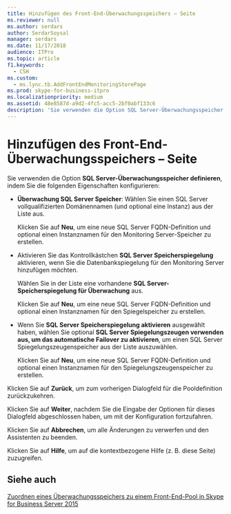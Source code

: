 ```yaml
---
title: Hinzufügen des Front-End-Überwachungsspeichers – Seite
ms.reviewer: null
ms.author: serdars
author: SerdarSoysal
manager: serdars
ms.date: 11/17/2018
audience: ITPro
ms.topic: article
f1.keywords:
  - CSH
ms.custom:
  - ms.lync.tb.AddFrontEndMonitoringStorePage
ms.prod: skype-for-business-itpro
ms.localizationpriority: medium
ms.assetid: 48e8587d-a9d2-4fc5-acc5-2bf0abf133c6
description: 'Sie verwenden die Option SQL Server-Überwachungsspeicher definieren, indem Sie die folgenden Eigenschaften konfigurieren:'
---
```


# <a name="add-front-end-monitoring-store-page"></a>Hinzufügen des Front-End-Überwachungsspeichers – Seite
 
Sie verwenden die Option **SQL Server-Überwachungsspeicher definieren**, indem Sie die folgenden Eigenschaften konfigurieren:
  
- **Überwachung SQL Server Speicher**: Wählen Sie einen SQL Server vollqualifizierten Domänennamen (und optional eine Instanz) aus der Liste aus.
    
    Klicken Sie auf **Neu**, um eine neue SQL Server FQDN-Definition und optional einen Instanznamen für den Monitoring Server-Speicher zu erstellen.
    
- Aktivieren Sie das Kontrollkästchen **SQL Server Speicherspiegelung** aktivieren, wenn Sie die Datenbankspiegelung für den Monitoring Server hinzufügen möchten.
    
    Wählen Sie in der Liste eine vorhandene **SQL Server-Speicherspiegelung für Überwachung** aus.
    
    Klicken Sie auf **Neu**, um eine neue SQL Server FQDN-Definition und optional einen Instanznamen für den Spiegelspeicher zu erstellen.
    
- Wenn Sie **SQL Server Speicherspiegelung aktivieren** ausgewählt haben, wählen Sie optional **SQL Server Spiegelungszeugen verwenden aus, um das automatische Failover zu aktivieren**, um einen SQL Server Spiegelungszeugenspeicher aus der Liste auszuwählen.
    
    Klicken Sie auf **Neu**, um eine neue SQL Server FQDN-Definition und optional einen Instanznamen für den Spiegelungszeugenspeicher zu erstellen.
    
Klicken Sie auf **Zurück**, um zum vorherigen Dialogfeld für die Pooldefinition zurückzukehren.
  
Klicken Sie auf **Weiter**, nachdem Sie die Eingabe der Optionen für dieses Dialogfeld abgeschlossen haben, um mit der Konfiguration fortzufahren.
  
Klicken Sie auf **Abbrechen**, um alle Änderungen zu verwerfen und den Assistenten zu beenden.
  
Klicken Sie auf **Hilfe**, um auf die kontextbezogene Hilfe (z. B. diese Seite) zuzugreifen.
  
## <a name="see-also"></a>Siehe auch

[Zuordnen eines Überwachungsspeichers zu einem Front-End-Pool in Skype for Business Server 2015](../../deploy/deploy-monitoring/associate-a-monitoring-store.md)
